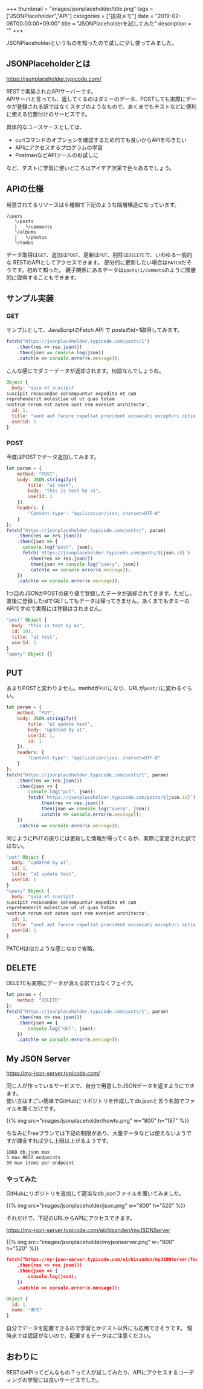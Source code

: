+++
thumbnail = "images/jsonplaceholder/title.png"
tags = ["JSONPlaceholder","API"]
categories = ["技術メモ"]
date = "2019-02-06T00:00:00+09:00"
title = "JSONPlaceholderを試してみた"
description = ""
+++

JSONPlaceholderというものを知ったので試しに少し使ってみました。

## JSONPlaceholderとは

https://jsonplaceholder.typicode.com/

RESTで実装されたAPIサーバーです。  
APIサーバと言っても、返してくるのはダミーのデータ、POSTしても実際にデータが登録される訳ではなくスタブのようなもので、あくまでもテストなどに便利に使える位置付けのサービスです。  

具体的なユースケースとしては、

- curlコマンドのオプションを確認するため何でも良いからAPIを叩きたい
- APIにアクセスするプログラムの学習
- PostmanなどAPIツールのお試しに

など、テストに学習に使いどころはアイデア次第で色々あるでしょう。

## APIの仕様

用意されてるリソースは６種類で下記のような階層構造になっています。

```
/users
   └/posts
   │   └/comments
   └/albums
   │   └/photos
   └/todos
```

データ取得は`GET`、追加は`POST`、更新は`PUT`、削除は`DELETE`で、いわゆる一般的な RESTのAPIとしてアクセスできます。
部分的に更新したい場合は`PATCH`だそうです。初めて知った。
親子関係にあるデータは`posts/1/commets`のように階層的に取得することもできます。  

## サンプル実装

### GET

サンプルとして、JavaScriptのFetch API で postsのid=1取得してみます。

```js
fetch("https://jsonplaceholder.typicode.com/posts/1")
    .then(res => res.json())
    .then(json => console.log(json))
    .catch(e => console.error(e.message));
```

こんな感じでダミーデータが返却されます。何語なんでしょうね。

```js
Object {
  body: "quia et suscipit
suscipit recusandae consequuntur expedita et cum
reprehenderit molestiae ut ut quas totam
nostrum rerum est autem sunt rem eveniet architecto",
  id: 1,
  title: "sunt aut facere repellat provident occaecati excepturi optio reprehenderit",
  userId: 1
}
```

### POST

今度はPOSTでデータ追加してみます。

```js
let param = {
    method: "POST",
    body: JSON.stringify({
        title: "a1 test",
        body: "this is test by a1",
        userId: 1
    }),
    headers: {
        "Content-type": "application/json; charset=UTF-8"
    }
};
fetch("https://jsonplaceholder.typicode.com/posts/", param)
    .then(res => res.json())
    .then(json => {
      console.log("post", json);
      fetch(`https://jsonplaceholder.typicode.com/posts/${json.id}`)
        .then(res => res.json())
        .then(json => console.log("query", json))
        .catch(e => console.error(e.message));
    })
    .catch(e => console.error(e.message));
```

1つ目のJSONがPOSTの戻り値で登録したデータが返却されてきます。ただし、直後に登録したidでGETしてもデータは帰ってきません。あくまでもダミーのAPIですので実際には登録はされません。

```js
"post" Object {
  body: "this is test by a1",
  id: 101,
  title: "a1 test",
  userId: 1
}
"query" Object {}
```


## PUT

あまりPOSTと変わりません。methdが`PUT`になり、URLが`post/1`に変わるぐらい。

```js
let param = {
    method: "PUT",
    body: JSON.stringify({
        title: "a1 update test",
        body: "updated by a1",
        userId: 1,
        id: 1
    }),
    headers: {
        "Content-type": "application/json; charset=UTF-8"
    }
};
fetch("https://jsonplaceholder.typicode.com/posts/1", param)
    .then(res => res.json())
    .then(json => {
        console.log("put", json);
        fetch(`https://jsonplaceholder.typicode.com/posts/${json.id}`)
            .then(res => res.json())
            .then(json => console.log("query", json))
            .catch(e => console.error(e.message));
    })
    .catch(e => console.error(e.message));
```

同じようにPUTの戻りには更新した情報が帰ってくるが、実際に変更された訳ではない。

```js
"put" Object {
  body: "updated by a1",
  id: 1,
  title: "a1 update test",
  userId: 1
}
"query" Object {
  body: "quia et suscipit
suscipit recusandae consequuntur expedita et cum
reprehenderit molestiae ut ut quas totam
nostrum rerum est autem sunt rem eveniet architecto",
  id: 1,
  title: "sunt aut facere repellat provident occaecati excepturi optio reprehenderit",
  userId: 1
}
```

PATCHは似たような感じなので省略。

## DELETE

DELETEも実際にデータが消える訳ではなくフェイク。

```js
let param = {
    method: "DELETE"
};
fetch("https://jsonplaceholder.typicode.com/posts/1", param)
    .then(res => res.json())
    .then(json => {
        console.log("del", json);
    })
    .catch(e => console.error(e.message));
```

## My JSON Server

https://my-json-server.typicode.com/

同じ人が作っているサービスで、自分で用意したJSONデータを返すようにできます。  
使い方はすごい簡単でGitHubにリポジトリを作成してdb.jsonと言う名前でファイルを置くだけです。

{{% img src="images/jsonplaceholder/howto.png" w="800" h="187" %}}

ちなみにFreeプランでは下記の制限があり、大量データなどは使えないようですが課金すれば少し上限は上がるようです。

```
10KB db.json max
5 max REST endpoints
30 max items per endpoint
```

### やってみた

GitHubにリポジトリを追加して適当なdb.jsonファイルを置いてみました。

{{% img src="images/jsonplaceholder/json.png" w="800" h="520" %}}

それだけで、下記のURLからAPIにアクセスできます。

https://my-json-server.typicode.com/eichisanden/myJSONServer

{{% img src="images/jsonplaceholder/myjsonserver.png" w="800" h="520" %}}

```json
fetch("https://my-json-server.typicode.com/eichisanden/myJSONServer/food/1")
    .then(res => res.json())
    .then(json => {
        console.log(json);
    })
    .catch(e => console.error(e.message));
```

```js
Object {
  id: 1,
  name: "寿司"
}
```

自分でデータを配置できるので学習とかテスト以外にも応用できそうです。
現時点では認証がないので、配置するデータはご注意ください。

## おわりに

RESTのAPIってどんなもの？って人が試してみたり、APIにアクセスするコーディングの学習には良いサービスでした。
